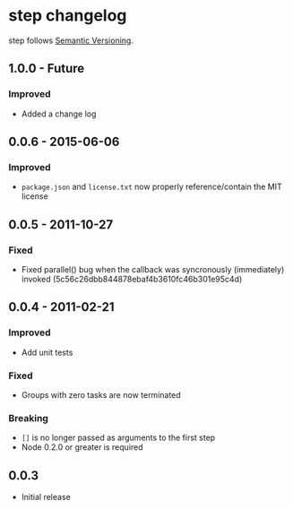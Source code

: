 # step changelog

step follows [Semantic Versioning][semver].

## 1.0.0 - Future

### Improved

* Added a change log

## 0.0.6 - 2015-06-06

### Improved

* `package.json` and `license.txt` now properly reference/contain the MIT license

## 0.0.5 - 2011-10-27

### Fixed

* Fixed parallel() bug when the callback was syncronously (immediately) invoked (5c56c26dbb844878ebaf4b3610fc46b301e95c4d)

## 0.0.4 - 2011-02-21

### Improved

* Add unit tests

### Fixed

* Groups with zero tasks are now terminated

### Breaking

* `[]` is no longer passed as arguments to the first step
* Node 0.2.0 or greater is required

## 0.0.3

* Initial release

 [semver]: http://semver.org/
